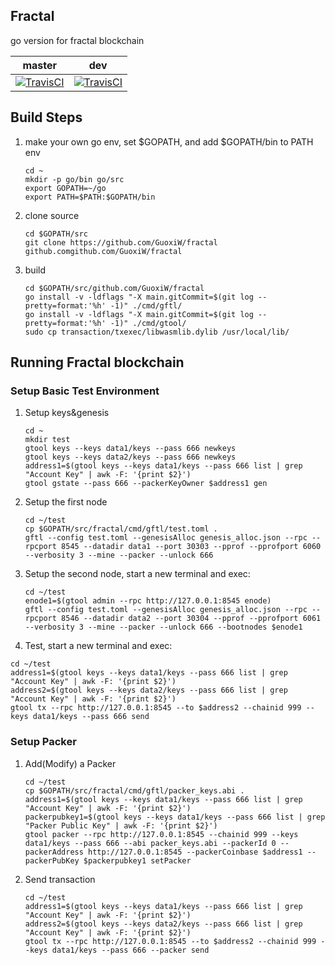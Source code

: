 ## Fractal 
go version for fractal blockchain

master | dev
-------|----------
[![TravisCI](https://travis-ci.org/fractal-platform/fractal.svg?branch=master)](https://travis-ci.org/fractal-platform/fractal) | [![TravisCI](https://travis-ci.org/fractal-platform/fractal.svg?branch=dev)](https://travis-ci.org/fractal-platform/fractal)

## Build Steps
1. make your own go env, set $GOPATH, and add $GOPATH/bin to PATH env
    ```
    cd ~
    mkdir -p go/bin go/src
    export GOPATH=~/go
    export PATH=$PATH:$GOPATH/bin
    ```
    
2. clone source
    ```
    cd $GOPATH/src
    git clone https://github.com/GuoxiW/fractal github.comgithub.com/GuoxiW/fractal
    ```
    
3. build
    ```
    cd $GOPATH/src/github.com/GuoxiW/fractal
    go install -v -ldflags "-X main.gitCommit=$(git log --pretty=format:'%h' -1)" ./cmd/gftl/  
    go install -v -ldflags "-X main.gitCommit=$(git log --pretty=format:'%h' -1)" ./cmd/gtool/
    sudo cp transaction/txexec/libwasmlib.dylib /usr/local/lib/
    ```

## Running Fractal blockchain
### Setup Basic Test Environment
1. Setup keys&genesis
    ```
    cd ~
    mkdir test
    gtool keys --keys data1/keys --pass 666 newkeys
    gtool keys --keys data2/keys --pass 666 newkeys
    address1=$(gtool keys --keys data1/keys --pass 666 list | grep "Account Key" | awk -F: '{print $2}')
    gtool gstate --pass 666 --packerKeyOwner $address1 gen
    ```

2. Setup the first node
    ```
    cd ~/test
    cp $GOPATH/src/fractal/cmd/gftl/test.toml .
    gftl --config test.toml --genesisAlloc genesis_alloc.json --rpc --rpcport 8545 --datadir data1 --port 30303 --pprof --pprofport 6060 --verbosity 3 --mine --packer --unlock 666
    ```
  
3. Setup the second node, start a new terminal and exec:
    ```
    cd ~/test
    enode1=$(gtool admin --rpc http://127.0.0.1:8545 enode)
    gftl --config test.toml --genesisAlloc genesis_alloc.json --rpc --rpcport 8546 --datadir data2 --port 30304 --pprof --pprofport 6061 --verbosity 3 --mine --packer --unlock 666 --bootnodes $enode1  
    ```

4. Test, start a new terminal and exec:
```
cd ~/test
address1=$(gtool keys --keys data1/keys --pass 666 list | grep "Account Key" | awk -F: '{print $2}')
address2=$(gtool keys --keys data2/keys --pass 666 list | grep "Account Key" | awk -F: '{print $2}')
gtool tx --rpc http://127.0.0.1:8545 --to $address2 --chainid 999 --keys data1/keys --pass 666 send
```

### Setup Packer
1. Add(Modify) a Packer
    ```
    cd ~/test
    cp $GOPATH/src/fractal/cmd/gftl/packer_keys.abi .
    address1=$(gtool keys --keys data1/keys --pass 666 list | grep "Account Key" | awk -F: '{print $2}')
    packerpubkey1=$(gtool keys --keys data1/keys --pass 666 list | grep "Packer Public Key" | awk -F: '{print $2}')
    gtool packer --rpc http://127.0.0.1:8545 --chainid 999 --keys data1/keys --pass 666 --abi packer_keys.abi --packerId 0 --packerAddress http://127.0.0.1:8545 --packerCoinbase $address1 --packerPubKey $packerpubkey1 setPacker
    ```
    
2. Send transaction
    ```
    cd ~/test
    address1=$(gtool keys --keys data1/keys --pass 666 list | grep "Account Key" | awk -F: '{print $2}')
    address2=$(gtool keys --keys data2/keys --pass 666 list | grep "Account Key" | awk -F: '{print $2}')
    gtool tx --rpc http://127.0.0.1:8545 --to $address2 --chainid 999 --keys data1/keys --pass 666 --packer send
    ```

